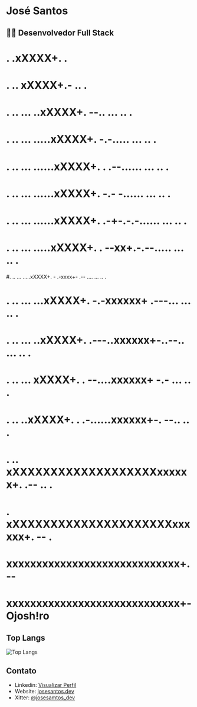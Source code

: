 # José Santos
## 👨‍💻 Desenvolvedor Full Stack
#                    .   .xXXXX+.   .
#               .   ..   xXXXX+.-   ..   .   
#         .   ..  ... ..xXXXX+. --.. ...  ..   .
#     .   ..  ... .....xXXXX+.  -.-..... ...  ..   .
#   .   ..  ... ......xXXXX+.  . .--...... ...  ..   . 
#  .   ..  ... ......xXXXX+.    -.- -...... ...  ..   .
# .   ..  ... ......xXXXX+.   .-+-.-.-...... ...  ..   .
# .   ..  ... .....xXXXX+. . --xx+.-.--..... ...  ..   .
#.   ..  ... .....xXXXX+. - .-xxxx+- .-- .... ...  ..   .
# .   ..  ... ...xXXXX+.  -.-xxxxxx+ .---... ...  ..   .
# .   ..  ... ..xXXXX+. .---..xxxxxx+-..--.. ...  ..   .
#  .   ..  ... xXXXX+. . --....xxxxxx+  -.- ...  ..   .
#   .   ..  ..xXXXX+. . .-......xxxxxx+-. --..  ..   .
#     .   .. xXXXXXXXXXXXXXXXXXXXxxxxxx+. .-- ..   .
#         . xXXXXXXXXXXXXXXXXXXXXXxxxxxx+.  -- .
#           xxxxxxxxxxxxxxxxxxxxxxxxxxxxx+.--
#            xxxxxxxxxxxxxxxxxxxxxxxxxxxxx+-   Ojosh!ro
## Top Langs
![Top Langs](https://github-readme-stats.vercel.app/api/top-langs/?username=josesantosdev&theme=dark&hide_progress=true&hide=html,css)


## Contato
- Linkedin: [Visualizar Perfil](https://www.linkedin.com/in/josesantosdev/)
- Website: [josesantos.dev](https://www.josesantos.dev/)
- Xitter: [@josesamtos_dev](https://twitter.com/josesantos_dev)

